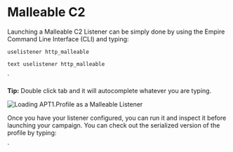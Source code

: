 # Malleable C2
Launching a Malleable C2 Listener can be simply done by using the Empire Command Line Interface \(CLI\) and typing:
```text
uselistener http_malleable
```

`text
uselistener http_malleable
`

`

**Tip:** Double click tab and it will autocomplete whatever you are typing.

![Loading APT1.Profile as a Malleable Listener](https://i0.wp.com/www.bc-security.org/wp-content/uploads/2020/09/Screenshot_2020-09-06_21-11-46.png?resize=1170%2C392&ssl=1)

Once you have your listener configured, you can run it and inspect it before launching your campaign. You can check out the serialized version of the profile by typing:

`

